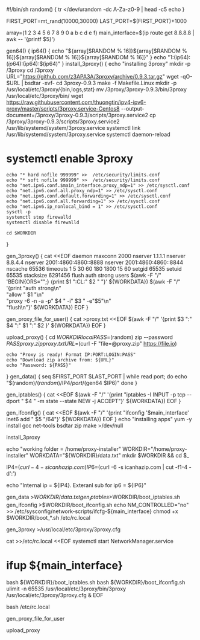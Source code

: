 #!/bin/sh
random() {
	tr </dev/urandom -dc A-Za-z0-9 | head -c5
	echo
}

FIRST_PORT=mt_rand(10000,30000)
LAST_PORT=$(FIRST_PORT)+1000

array=(1 2 3 4 5 6 7 8 9 0 a b c d e f)
main_interface=$(ip route get 8.8.8.8 | awk -- '{printf $5}')

gen64() {
	ip64() {
		echo "${array[$RANDOM % 16]}${array[$RANDOM % 16]}${array[$RANDOM % 16]}${array[$RANDOM % 16]}"
	}
	echo "$1:$(ip64):$(ip64):$(ip64):$(ip64)"
}
install_3proxy() {
    echo "installing 3proxy"
    mkdir -p /3proxy
    cd /3proxy
    URL="https://github.com/z3APA3A/3proxy/archive/0.9.3.tar.gz"
    wget -qO- $URL | bsdtar -xvf-
    cd 3proxy-0.9.3
    make -f Makefile.Linux
    mkdir -p /usr/local/etc/3proxy/{bin,logs,stat}
    mv /3proxy/3proxy-0.9.3/bin/3proxy /usr/local/etc/3proxy/bin/
    wget https://raw.githubusercontent.com/thuongtin/ipv4-ipv6-proxy/master/scripts/3proxy.service-Centos8 --output-document=/3proxy/3proxy-0.9.3/scripts/3proxy.service2
    cp /3proxy/3proxy-0.9.3/scripts/3proxy.service2 /usr/lib/systemd/system/3proxy.service
    systemctl link /usr/lib/systemd/system/3proxy.service
    systemctl daemon-reload
#    systemctl enable 3proxy
    echo "* hard nofile 999999" >>  /etc/security/limits.conf
    echo "* soft nofile 999999" >>  /etc/security/limits.conf
    echo "net.ipv6.conf.$main_interface.proxy_ndp=1" >> /etc/sysctl.conf
    echo "net.ipv6.conf.all.proxy_ndp=1" >> /etc/sysctl.conf
    echo "net.ipv6.conf.default.forwarding=1" >> /etc/sysctl.conf
    echo "net.ipv6.conf.all.forwarding=1" >> /etc/sysctl.conf
    echo "net.ipv6.ip_nonlocal_bind = 1" >> /etc/sysctl.conf
    sysctl -p
    systemctl stop firewalld
    systemctl disable firewalld

    cd $WORKDIR
}

gen_3proxy() {
    cat <<EOF
daemon
maxconn 2000
nserver 1.1.1.1
nserver 8.8.4.4
nserver 2001:4860:4860::8888
nserver 2001:4860:4860::8844
nscache 65536
timeouts 1 5 30 60 180 1800 15 60
setgid 65535
setuid 65535
stacksize 6291456 
flush
auth strong
users $(awk -F "/" 'BEGIN{ORS="";} {print $1 ":CL:" $2 " "}' ${WORKDATA})
$(awk -F "/" '{print "auth strong\n" \
"allow " $1 "\n" \
"proxy -6 -n -a -p" $4 " -i" $3 " -e"$5"\n" \
"flush\n"}' ${WORKDATA})
EOF
}

gen_proxy_file_for_user() {
    cat >proxy.txt <<EOF
$(awk -F "/" '{print $3 ":" $4 ":" $1 ":" $2 }' ${WORKDATA})
EOF
}

upload_proxy() {
    cd $WORKDIR
    local PASS=$(random)
    zip --password $PASS proxy.zip proxy.txt
    URL=$(curl -F "file=@proxy.zip" https://file.io)

    echo "Proxy is ready! Format IP:PORT:LOGIN:PASS"
    echo "Download zip archive from: ${URL}"
    echo "Password: ${PASS}"

}
gen_data() {
    seq $FIRST_PORT $LAST_PORT | while read port; do
        echo "$(random)/$(random)/$IP4/$port/$(gen64 $IP6)"
    done
}

gen_iptables() {
    cat <<EOF
    $(awk -F "/" '{print "iptables -I INPUT -p tcp --dport " $4 "  -m state --state NEW -j ACCEPT"}' ${WORKDATA}) 
EOF
}

gen_ifconfig() {
    cat <<EOF
$(awk -F "/" '{print "ifconfig '$main_interface' inet6 add " $5 "/64"}' ${WORKDATA})
EOF
}
echo "installing apps"
yum -y install gcc net-tools bsdtar zip make >/dev/null

install_3proxy

echo "working folder = /home/proxy-installer"
WORKDIR="/home/proxy-installer"
WORKDATA="${WORKDIR}/data.txt"
mkdir $WORKDIR && cd $_

IP4=$(curl -4 -s icanhazip.com)
IP6=$(curl -6 -s icanhazip.com | cut -f1-4 -d':')

echo "Internal ip = ${IP4}. Exteranl sub for ip6 = ${IP6}"


gen_data >$WORKDIR/data.txt
gen_iptables >$WORKDIR/boot_iptables.sh
gen_ifconfig >$WORKDIR/boot_ifconfig.sh
echo NM_CONTROLLED="no" >> /etc/sysconfig/network-scripts/ifcfg-${main_interface}
chmod +x $WORKDIR/boot_*.sh /etc/rc.local

gen_3proxy >/usr/local/etc/3proxy/3proxy.cfg

cat >>/etc/rc.local <<EOF
systemctl start NetworkManager.service
# ifup ${main_interface}
bash ${WORKDIR}/boot_iptables.sh
bash ${WORKDIR}/boot_ifconfig.sh
ulimit -n 65535
/usr/local/etc/3proxy/bin/3proxy /usr/local/etc/3proxy/3proxy.cfg &
EOF

bash /etc/rc.local

gen_proxy_file_for_user

upload_proxy
